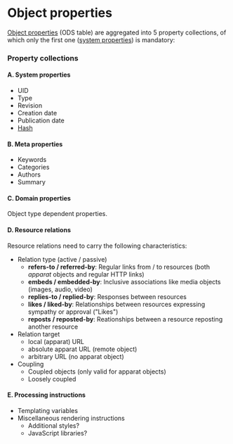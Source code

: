 Object properties
=================

[Object properties](object-properties.ods) (ODS table) are aggregated into 5 property collections, of which only the first one ([system properties](#system-properties)) is mandatory:

### Property collections

#### A. System properties

* UID
* Type
* Revision
* Creation date
* Publication date
* [Hash](object-hash.md)

#### B. Meta properties

* Keywords
* Categories
* Authors
* Summary

#### C. Domain properties

Object type dependent properties.

#### D. Resource relations

Resource relations need to carry the following characteristics:

* Relation type (active / passive)
  - **refers-to / referred-by**: Regular links from / to resources (both *apparat* objects and regular HTTP links)
  - **embeds / embedded-by**: Inclusive associations like media objects (images, audio, video)
  - **replies-to / replied-by**: Responses between resources
  - **likes / liked-by**: Relationships between resources expressing sympathy or approval ("Likes")
  - **reposts / reposted-by**: Reationships between a resource reposting another resource
* Relation target
	* local (apparat) URL
	* absolute apparat URL (remote object)
	* arbitrary URL (no apparat object)
* Coupling
	* Coupled objects (only valid for apparat objects)
	* Loosely coupled

#### E. Processing instructions

* Templating variables
* Miscellaneous rendering instructions
	* Additional styles?
	* JavaScript libraries?
